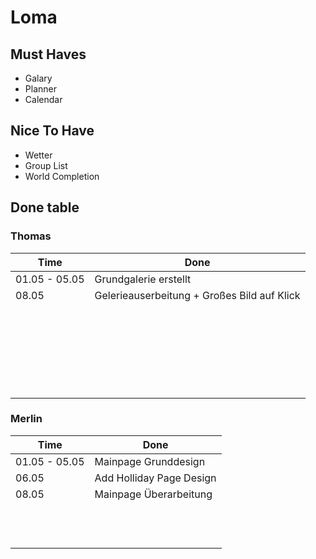 # Loma

## Must Haves

- Galary
- Planner
- Calendar

## Nice To Have

- Wetter
- Group List
- World Completion

## Done table

### Thomas

|     Time | Done     |
|----------|----------|
| 01.05 - 05.05|  Grundgalerie erstellt        |
| 08.05 | Gelerieauserbeitung + Großes Bild auf Klick         |
|          |          |
|          |          |
|          |          |
|          |          |
|          |          |
|          |          |
|          |          |
|          |          |
|          |          |
|          |          |
|          |          |
|          |          |
|          |          |
|          |          |
|          |          |
|          |          |
|          |          |
|          |          |
|          |          |
|          |          |
|          |          |
|          |          |
|          |          |
|          |          |
|          |          |

### Merlin

|     Time | Done     |
|----------|----------|
| 01.05 - 05.05 | Mainpage Grunddesign         |
| 06.05 |   Add Holliday Page Design       |
| 08.05 |   Mainpage Überarbeitung   |
|          |          |
|          |          |
|          |          |
|          |          |
|          |          |
|          |          |
|          |          |
|          |          |
|          |          |
|          |          |
|          |          |
|          |          |
